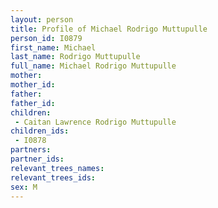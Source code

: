 ```yaml
---
layout: person
title: Profile of Michael Rodrigo Muttupulle
person_id: I0879
first_name: Michael
last_name: Rodrigo Muttupulle
full_name: Michael Rodrigo Muttupulle
mother: 
mother_id: 
father: 
father_id: 
children:
 - Caitan Lawrence Rodrigo Muttupulle
children_ids:
 - I0878
partners:
partner_ids:
relevant_trees_names:
relevant_trees_ids:
sex: M
---
```


